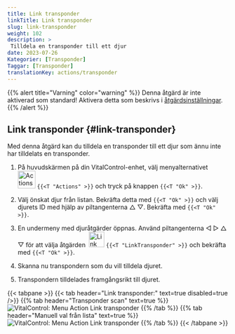 ```yaml
---
title: Link transponder
linkTitle: Link transponder
slug: link-transponder
weight: 102
description: >
 Tilldela en transponder till ett djur
date: 2023-07-26
Kategorier: [Transponder]
Taggar: [Transponder]
translationKey: actions/transponder
---
```

{{% alert title="Varning" color="warning" %}}
Denna åtgärd är inte aktiverad som standard! Aktivera detta som beskrivs i [åtgärdsinställningar](../setting/).
{{% /alert %}}

## Link transponder {#link-transponder}

Med denna åtgärd kan du tilldela en transponder till ett djur som ännu inte har tilldelats en transponder.

1. På huvudskärmen på din VitalControl-enhet, välj menyalternativet &nbsp;<img src="/icons/actions.svg" width="40" align="bottom" alt="Actions" /> `{{<T "Actions" >}}` och tryck på knappen `{{<T "Ok" >}}`.

2. Välj önskat djur från listan. Bekräfta detta med `{{<T "Ok" >}}` och välj djurets ID med hjälp av piltangenterna △ ▽. Bekräfta med `{{<T "Ok" >}}`.

3. En undermeny med djuråtgärder öppnas. Använd piltangenterna ◁ ▷ △ ▽ för att välja åtgärden &nbsp;<img src="/icons/actions/link-transponder.svg" width="35" align="bottom" alt="Link transponder" /> `{{<T "LinkTransponder" >}}` och bekräfta med `{{<T "Ok" >}}`.

4. Skanna nu transpondern som du vill tilldela djuret.

5. Transpondern tilldelades framgångsrikt till djuret.

{{< tabpane >}}
{{< tab header="Link transponder:" text=true disabled=true />}}
{{% tab header="Transponder scan" text=true %}}
![VitalControl: Menu Action Link transponder](../images/linktransponder-scan.png "Link transponder")
{{% /tab %}}
{{% tab header="Manuell val från lista" text=true %}}
![VitalControl: Menu Action Link transponder](../images/linktransponder.png "Link transponder")
{{% /tab %}}
{{< /tabpane >}}
